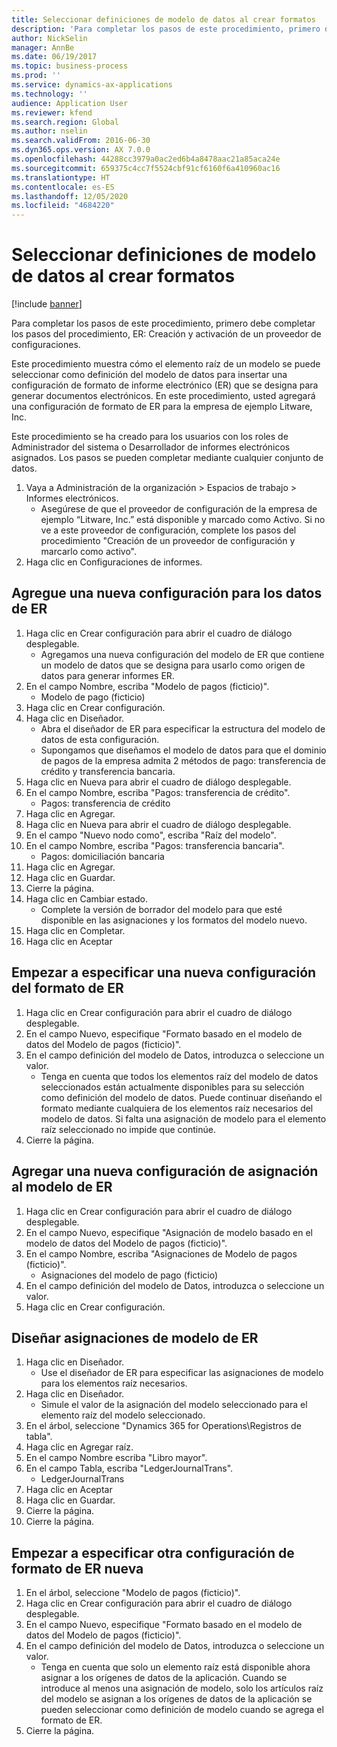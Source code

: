 ```yaml
---
title: Seleccionar definiciones de modelo de datos al crear formatos
description: 'Para completar los pasos de este procedimiento, primero debe completar los pasos del procedimiento, ER: Creación y activación de un proveedor de configuraciones.'
author: NickSelin
manager: AnnBe
ms.date: 06/19/2017
ms.topic: business-process
ms.prod: ''
ms.service: dynamics-ax-applications
ms.technology: ''
audience: Application User
ms.reviewer: kfend
ms.search.region: Global
ms.author: nselin
ms.search.validFrom: 2016-06-30
ms.dyn365.ops.version: AX 7.0.0
ms.openlocfilehash: 44288cc3979a0ac2ed6b4a8478aac21a85aca24e
ms.sourcegitcommit: 659375c4cc7f5524cbf91cf6160f6a410960ac16
ms.translationtype: HT
ms.contentlocale: es-ES
ms.lasthandoff: 12/05/2020
ms.locfileid: "4684220"
---
```

# <a name="select-data-model-definitions-when-you-create-formats"></a>Seleccionar definiciones de modelo de datos al crear formatos

[!include [banner](../../includes/banner.md)]

Para completar los pasos de este procedimiento, primero debe completar los pasos del procedimiento, ER: Creación y activación de un proveedor de configuraciones. 

Este procedimiento muestra cómo el elemento raíz de un modelo se puede seleccionar como definición del modelo de datos para insertar una configuración de formato de informe electrónico (ER) que se designa para generar documentos electrónicos. En este procedimiento, usted agregará una configuración de formato de ER para la empresa de ejemplo Litware, Inc. 

Este procedimiento se ha creado para los usuarios con los roles de Administrador del sistema o Desarrollador de informes electrónicos asignados. Los pasos se pueden completar mediante cualquier conjunto de datos.

1. Vaya a Administración de la organización > Espacios de trabajo > Informes electrónicos.
    * Asegúrese de que el proveedor de configuración de la empresa de ejemplo “Litware, Inc.” está disponible y marcado como Activo. Si no ve a este proveedor de configuración, complete los pasos del procedimiento "Creación de un proveedor de configuración y marcarlo como activo".  
2. Haga clic en Configuraciones de informes.

## <a name="add-a-new-er-data-model-configuration"></a>Agregue una nueva configuración para los datos de ER
1. Haga clic en Crear configuración para abrir el cuadro de diálogo desplegable.
    * Agregamos una nueva configuración del modelo de ER que contiene un modelo de datos que se designa para usarlo como origen de datos para generar informes ER.  
2. En el campo Nombre, escriba "Modelo de pagos (ficticio)".
    * Modelo de pago (ficticio)  
3. Haga clic en Crear configuración.
4. Haga clic en Diseñador.
    * Abra el diseñador de ER para especificar la estructura del modelo de datos de esta configuración.  
    * Supongamos que diseñamos el modelo de datos para que el dominio de pagos de la empresa admita 2 métodos de pago: transferencia de crédito y transferencia bancaria.  
5. Haga clic en Nueva para abrir el cuadro de diálogo desplegable.
6. En el campo Nombre, escriba "Pagos: transferencia de crédito".
    * Pagos: transferencia de crédito  
7. Haga clic en Agregar.
8. Haga clic en Nueva para abrir el cuadro de diálogo desplegable.
9. En el campo "Nuevo nodo como", escriba "Raíz del modelo".
10. En el campo Nombre, escriba "Pagos: transferencia bancaria".
    * Pagos: domiciliación bancaria  
11. Haga clic en Agregar.
12. Haga clic en Guardar.
13. Cierre la página.
14. Haga clic en Cambiar estado.
    * Complete la versión de borrador del modelo para que esté disponible en las asignaciones y los formatos del modelo nuevo.  
15. Haga clic en Completar.
16. Haga clic en Aceptar

## <a name="start-to-enter-a-new-er-format-configuration"></a>Empezar a especificar una nueva configuración del formato de ER
1. Haga clic en Crear configuración para abrir el cuadro de diálogo desplegable.
2. En el campo Nuevo, especifique "Formato basado en el modelo de datos del Modelo de pagos (ficticio)".
3. En el campo definición del modelo de Datos, introduzca o seleccione un valor.
    * Tenga en cuenta que todos los elementos raíz del modelo de datos seleccionados están actualmente disponibles para su selección como definición del modelo de datos. Puede continuar diseñando el formato mediante cualquiera de los elementos raíz necesarios del modelo de datos. Si falta una asignación de modelo para el elemento raíz seleccionado no impide que continúe.  
4. Cierre la página.

## <a name="add-a-new-er-model-mapping-configuration"></a>Agregar una nueva configuración de asignación al modelo de ER
1. Haga clic en Crear configuración para abrir el cuadro de diálogo desplegable.
2. En el campo Nuevo, especifique "Asignación de modelo basado en el modelo de datos del Modelo de pagos (ficticio)".
3. En el campo Nombre, escriba "Asignaciones de Modelo de pagos (ficticio)".
    * Asignaciones del modelo de pago (ficticio)  
4. En el campo definición del modelo de Datos, introduzca o seleccione un valor.
5. Haga clic en Crear configuración.

## <a name="design-er-model-mappings"></a>Diseñar asignaciones de modelo de ER
1. Haga clic en Diseñador.
    * Use el diseñador de ER para especificar las asignaciones de modelo para los elementos raíz necesarios.  
2. Haga clic en Diseñador.
    * Simule el valor de la asignación del modelo seleccionado para el elemento raíz del modelo seleccionado.  
3. En el árbol, seleccione "Dynamics 365 for Operations\Registros de tabla".
4. Haga clic en Agregar raíz.
5. En el campo Nombre escriba "Libro mayor".
6. En el campo Tabla, escriba "LedgerJournalTrans".
    * LedgerJournalTrans  
7. Haga clic en Aceptar
8. Haga clic en Guardar.
9. Cierre la página.
10. Cierre la página.

## <a name="start-to-enter-another-new-er-format-configuration"></a>Empezar a especificar otra configuración de formato de ER nueva
1. En el árbol, seleccione "Modelo de pagos (ficticio)".
2. Haga clic en Crear configuración para abrir el cuadro de diálogo desplegable.
3. En el campo Nuevo, especifique "Formato basado en el modelo de datos del Modelo de pagos (ficticio)".
4. En el campo definición del modelo de Datos, introduzca o seleccione un valor.
    * Tenga en cuenta que solo un elemento raíz está disponible ahora asignar a los orígenes de datos de la aplicación. Cuando se introduce al menos una asignación de modelo, solo los artículos raíz del modelo se asignan a los orígenes de datos de la aplicación se pueden seleccionar como definición de modelo cuando se agrega el formato de ER.   
5. Cierre la página.

